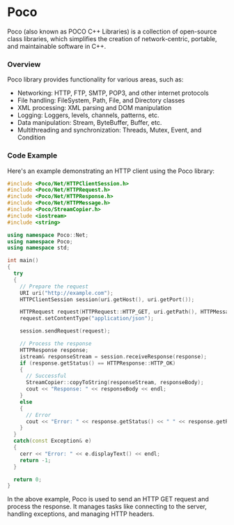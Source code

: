 # Poco

Poco (also known as POCO C++ Libraries) is a collection of open-source class libraries, which simplifies the creation of network-centric, portable, and maintainable software in C++. 

### Overview

Poco library provides functionality for various areas, such as:

- Networking: HTTP, FTP, SMTP, POP3, and other internet protocols
- File handling: FileSystem, Path, File, and Directory classes
- XML processing: XML parsing and DOM manipulation
- Logging: Loggers, levels, channels, patterns, etc.
- Data manipulation: Stream, ByteBuffer, Buffer, etc.
- Multithreading and synchronization: Threads, Mutex, Event, and Condition

### Code Example

Here's an example demonstrating an HTTP client using the Poco library:

```cpp
#include <Poco/Net/HTTPClientSession.h>
#include <Poco/Net/HTTPRequest.h>
#include <Poco/Net/HTTPResponse.h>
#include <Poco/Net/HTTPMessage.h>
#include <Poco/StreamCopier.h>
#include <iostream>
#include <string>

using namespace Poco::Net;
using namespace Poco;
using namespace std;

int main()
{
  try
  {
    // Prepare the request
    URI uri("http://example.com");
    HTTPClientSession session(uri.getHost(), uri.getPort());

    HTTPRequest request(HTTPRequest::HTTP_GET, uri.getPath(), HTTPMessage::HTTP_1_1);
    request.setContentType("application/json");

    session.sendRequest(request);

    // Process the response
    HTTPResponse response;
    istream& responseStream = session.receiveResponse(response);
    if (response.getStatus() == HTTPResponse::HTTP_OK)
    {
      // Successful
      StreamCopier::copyToString(responseStream, responseBody);
      cout << "Response: " << responseBody << endl;
    }
    else
    {
      // Error
      cout << "Error: " << response.getStatus() << " " << response.getReason() << endl;
    }
  }
  catch(const Exception& e)
  {
    cerr << "Error: " << e.displayText() << endl;
    return -1;
  }

  return 0;
}
```

In the above example, Poco is used to send an HTTP GET request and process the response. It manages tasks like connecting to the server, handling exceptions, and managing HTTP headers.
